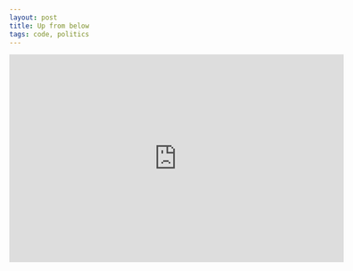 ```yaml
---
layout: post
title: Up from below
tags: code, politics
---
```



<iframe style="margin-bottom:30px" width="600" height="373" src="http://www.youtube.com/embed/CNp4p3DZ2Nk" frameborder="0" allowfullscreen></iframe>
